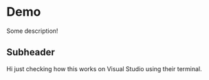# Demo

Some description!

## Subheader

Hi just checking how this works on Visual Studio using their terminal.